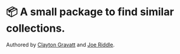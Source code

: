 # 📦 A small package to find similar collections.

Authored by [Clayton Gravatt](https://github.com/claytonmgravatt) and [Joe Riddle](https://github.com/joeriddles).
